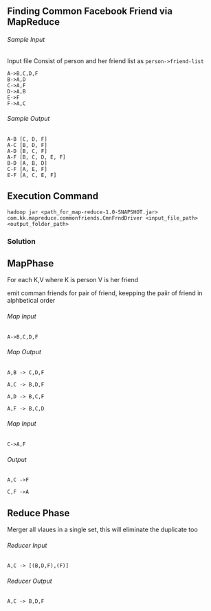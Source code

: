 
## Finding Common Facebook Friend via MapReduce

###### Sample Input
Input file Consist of person and her friend list as `person->friend-list`

```
A->B,C,D,F
B->A,D
C->A,F
D->A,B
E->F
F->A,C
```

###### Sample Output 
```
A-B	[C, D, F]
A-C	[B, D, F]
A-D	[B, C, F]
A-F	[B, C, D, E, F]
B-D	[A, B, D]
C-F	[A, E, F]
E-F	[A, C, E, F]
```


## Execution Command  
`hadoop jar <path_for_map-reduce-1.0-SNAPSHOT.jar> com.kk.mapreduce.commonfriends.CmnFrndDriver <input_file_path>  <output_folder_path>`


###  Solution


## MapPhase
For each K,V where 
K is person 
V is her friend 

emit comman friends for pair of friend, keepping the paiir of friend  in alphbetical order

######  Map Input 
```
A->B,C,D,F
```

###### Map Output
```
A,B -> C,D,F

A,C -> B,D,F

A,D -> B,C,F

A,F -> B,C,D
```

 
######  Map Input 
```
C->A,F
```
######  Output

```
A,C ->F

C,F ->A
```

## Reduce Phase
Merger all vlaues in a single set, this will eliminate the duplicate too

######  Reducer Input
```
A,C -> [(B,D,F),(F)]
```

######  Reducer Output
```
A,C -> B,D,F
```












